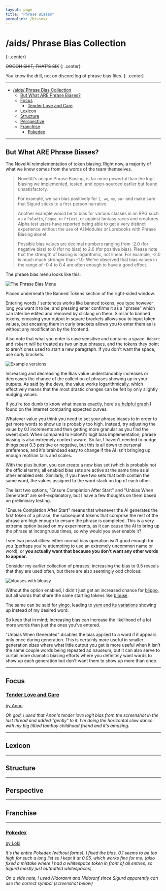 ```yaml
---
layout: page
title: "Phrase Biases"
permalink: /biases/
---
```


<style>
	.center {
		text-align: center;
		}
</style>

# /aids/ Phrase Bias Collection
{: .center}

~~OOOOH SHIT, THAT'S SIX~~
{: .center}

You know the drill, not on discord log of phrase bias files.
{: .center}

***

- [/aids/ Phrase Bias Collection](#aids-phrase-bias-collection)
  - [But What ARE Phrase Biases?](#but-what-are-phrase-biases)
  - [Focus](#focus)
    - [Tender Love and Care](#tender-love-and-care)
  - [Lexicon](#lexicon)
  - [Structure](#structure)
  - [Perspective](#perspective)
  - [Franchise](#franchise)
    - [Pokedex](#pokedex)

***

## But What ARE Phrase Biases?

The NovelAI reimplementation of token biasing. Right now, a majority of what we know comes from the words of the team themselves.

> NovelAI's unique Phrase Biasing, is far more powerful than the logit biasing we implemented, tested, and open-sourced earlier but found unsatisfactory.
>
> For example, we can bias positively for `I`,` we`, `my`, `our` and make sure that Sigurd sticks to a first-person narrative.
>
> Another example would be to bias for various classes in an RPG such as a `Paladin`, `Rogue`, or `Priest`, or against fantasy races and creatures. Alpha test users have reported being able to get a very distinct experience without the use of AI Modules or Lorebooks with Phrase Biasing alone!
>
> Possible bias values are decimal numbers ranging from -2.0 (for negative bias) to 0 (for no bias) to 2.0 (for positive bias). Please note that the strength of biasing is logarithmic, not linear. For example, -2.0 is much much stronger than -1.0. We've observed that bias values in the range of -0.4 to 0.4 are often enough to have a good effect.

The phrase bias menu looks like this:

![The Phrase Bias Menu](https://i.imgur.com/WovKHjC.png)

Placed underneath the Banned Tokens section of the right-sided window.

Entering words / sentences works like banned tokens, you type however long you want it to be, and pressing enter confirms it as a "phrase" which can later be edited and removed by clicking on them. Similar to banned tokens, encasing your output in square brackets allows you to input token values, but encasing them in curly brackets allows you to enter them as is without any modification by the frontend.

Also note that what you enter is case sensitive and contains a space. `Robert` and `robert` will be treated as two unique phrases, and the tokens they point to aren't ones used to start a new paragraph. If you don't want the space, use curly brackets.

![Example versions](https://i.imgur.com/HAG65cI.png)

Increasing and decreasing the Bias value understandably increases or decreases the chance of the collection of phrases showing up in your outputs. As said by the devs, the value works logarithmically, which effectively means that the most drastic changes can be felt by only slightly nudging values.

If you're too dumb to know what means exactly, here's [a helpful graph](https://files.catbox.moe/um54xi.png) I found on the internet comparing expected curves.

Whatever value you think you need to set your phrase biases to in order to get more words to show up is probably too high. Instead, try adjusting the value by 0.1 increments and then getting more granular as you find the sweet spot. When compared to HoloAI's logit bias implementation, phrase biasing is also extremely context-aware. So far, I haven't needed to nudge things past 0.3 positive or negative, but this is all down to personal preference, and it's braindead easy to change if the AI isn't bringing up enough reptilian tails and scales.

With the plus button, you can create a new bias set (which is probably not the official term); all enabled bias sets are active at the same time as all other enabled sets. Similarly, if you have two sets that both contain the same word, the values assigned to the word stack on top of each other.

The last two options, "Ensure Completion After Start" and "Unbias When Generated" are self-explanatory, but I have a few thoughts on them based on preliminary testing.

"Ensure Completion After Start" means that whenever the AI generates the first token of a phrase, the subsequent tokens that comprise the rest of the phrase are high enough to ensure the phrase is completed. This is a very extreme option based on my experiments, as it can cause the AI to bring up the phrase at incongruous times, so why would you ever enable it?

I see two possibilities: either normal bias operation isn't good enough for you (perhaps you're attempting to use an extremely uncommon name or word), or **you actually want that because you don't want any other words to appear.**

Consider my earlier collection of phrases; increasing the bias to 0.5 reveals that they are used often, but there are also seemingly odd choices:

![blouses with blousy](https://i.imgur.com/dN1zFHi.png)

Without the option enabled, I didn't just get an increased chance for [blippo](https://i.imgur.com/ULzc15J.png), but all words that share the same starting tokens like [blouse](https://i.imgur.com/EtPKg1u.png).

The same can be said for [yingo](https://i.imgur.com/O9DgOCx.png), leading to [yum and its variations](https://i.imgur.com/QpzqWPR.png) showing up instead of my desired word.

So keep that in mind; increasing bias can increase the likelihood of a lot more words than just the ones you've entered.

"Unbias When Generated" disables the bias applied to a word if it appears only once during generation. This is certainly more useful in smaller generation sizes where what little output you get is more useful when it isn't the same couple words being repeated ad nauseum, but it can also serve to curtail more dramatic biasing efforts where you definitely want words to show up each generation but don't want them to show up more than once.

***

## Focus

### [Tender Love and Care](https://files.catbox.moe/ixzi04.bias)

[by Anon](https://arch.b4k.co/vg/thread/354566545/#354568645)

*Oh god, I used that Anon's tender love logit bias from the screenshot in the last thread and added "gently" to it. I'm doing the horizontal slow dance with my big tittied tomboy childhood friend and it's amazing.*

***

## Lexicon

***

## Structure

***

## Perspective

***

## Franchise

***

### [Pokedex](https://files.catbox.moe/qr8zkq.bias)

[by Loki](https://discord.com/channels/836774308772446268/895192255818792970/895210363744829450)

*It's the entire Pokedex (without forms). I fixed the bias, 0.1 seems to be too high for such a long list so I kept it at 0.05, which works fine for me. (also fixed a mistake where I had a whitespace token in front of all entries, so Sigurd mostly just outputted whitespaces)*

*On a side note, I used Nidoranm and Nidoranf since Sigurd apparently can use the correct symbol (screenshot below)*